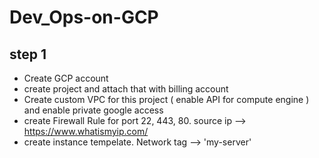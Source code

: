 # Dev_Ops-on-GCP
## step 1
   - Create GCP account 
   - create project and attach that with billing account
   - Create custom VPC for this project ( enable API for compute engine ) and enable private google access
   - create Firewall Rule for port 22, 443, 80. source ip --> https://www.whatismyip.com/
   - create instance tempelate. Network tag --> 'my-server'
